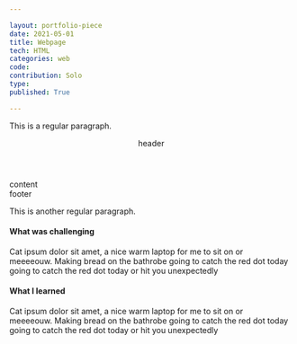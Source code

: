 ```yaml
---

layout: portfolio-piece
date: 2021-05-01
title: Webpage
tech: HTML
categories: web
code: 
contribution: Solo
type: 
published: True

---
```


This is a regular paragraph.

<header class="hew">header</header>
<div class = "con">content</div>
<footer class="foo"> footer </footer>

This is another regular paragraph.

#### What was challenging
Cat ipsum dolor sit amet, a nice warm laptop for me to sit on or meeeeouw. Making bread on the bathrobe going to catch the red dot today going to catch the red dot today or hit you unexpectedly

#### What I learned
Cat ipsum dolor sit amet, a nice warm laptop for me to sit on or meeeeouw. Making bread on the bathrobe going to catch the red dot today going to catch the red dot today or hit you unexpectedly
